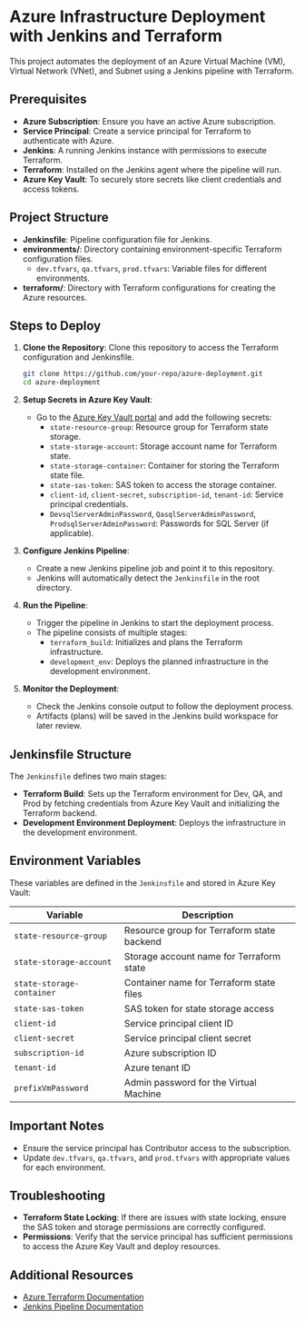 # Azure Infrastructure Deployment with Jenkins and Terraform

This project automates the deployment of an Azure Virtual Machine (VM), Virtual Network (VNet), and Subnet using a Jenkins pipeline with Terraform.

## Prerequisites

- **Azure Subscription**: Ensure you have an active Azure subscription.
- **Service Principal**: Create a service principal for Terraform to authenticate with Azure.
- **Jenkins**: A running Jenkins instance with permissions to execute Terraform.
- **Terraform**: Installed on the Jenkins agent where the pipeline will run.
- **Azure Key Vault**: To securely store secrets like client credentials and access tokens.

## Project Structure

- **Jenkinsfile**: Pipeline configuration file for Jenkins.
- **environments/**: Directory containing environment-specific Terraform configuration files.
  - `dev.tfvars`, `qa.tfvars`, `prod.tfvars`: Variable files for different environments.
- **terraform/**: Directory with Terraform configurations for creating the Azure resources.

## Steps to Deploy

1. **Clone the Repository**: Clone this repository to access the Terraform configuration and Jenkinsfile.

    ```bash
    git clone https://github.com/your-repo/azure-deployment.git
    cd azure-deployment
    ```

2. **Setup Secrets in Azure Key Vault**:
   - Go to the [Azure Key Vault portal](https://portal.azure.com/) and add the following secrets:
     - `state-resource-group`: Resource group for Terraform state storage.
     - `state-storage-account`: Storage account name for Terraform state.
     - `state-storage-container`: Container for storing the Terraform state file.
     - `state-sas-token`: SAS token to access the storage container.
     - `client-id`, `client-secret`, `subscription-id`, `tenant-id`: Service principal credentials.
     - `DevsqlServerAdminPassword`, `QasqlServerAdminPassword`, `ProdsqlServerAdminPassword`: Passwords for SQL Server (if applicable).

3. **Configure Jenkins Pipeline**:
   - Create a new Jenkins pipeline job and point it to this repository.
   - Jenkins will automatically detect the `Jenkinsfile` in the root directory.

4. **Run the Pipeline**:
   - Trigger the pipeline in Jenkins to start the deployment process.
   - The pipeline consists of multiple stages:
     - `terraform_build`: Initializes and plans the Terraform infrastructure.
     - `development_env`: Deploys the planned infrastructure in the development environment.
   
5. **Monitor the Deployment**:
   - Check the Jenkins console output to follow the deployment process.
   - Artifacts (plans) will be saved in the Jenkins build workspace for later review.

## Jenkinsfile Structure

The `Jenkinsfile` defines two main stages:
- **Terraform Build**: Sets up the Terraform environment for Dev, QA, and Prod by fetching credentials from Azure Key Vault and initializing the Terraform backend.
- **Development Environment Deployment**: Deploys the infrastructure in the development environment.

## Environment Variables

These variables are defined in the `Jenkinsfile` and stored in Azure Key Vault:

| Variable                   | Description                                   |
|----------------------------|-----------------------------------------------|
| `state-resource-group`     | Resource group for Terraform state backend    |
| `state-storage-account`    | Storage account name for Terraform state      |
| `state-storage-container`  | Container name for Terraform state files      |
| `state-sas-token`          | SAS token for state storage access            |
| `client-id`                | Service principal client ID                   |
| `client-secret`            | Service principal client secret               |
| `subscription-id`          | Azure subscription ID                         |
| `tenant-id`                | Azure tenant ID                               |
| `prefixVmPassword`         | Admin password for the Virtual Machine        |

## Important Notes

- Ensure the service principal has Contributor access to the subscription.
- Update `dev.tfvars`, `qa.tfvars`, and `prod.tfvars` with appropriate values for each environment.

## Troubleshooting

- **Terraform State Locking**: If there are issues with state locking, ensure the SAS token and storage permissions are correctly configured.
- **Permissions**: Verify that the service principal has sufficient permissions to access the Azure Key Vault and deploy resources.

## Additional Resources

- [Azure Terraform Documentation](https://learn.microsoft.com/en-us/azure/developer/terraform/)
- [Jenkins Pipeline Documentation](https://www.jenkins.io/doc/book/pipeline/)


